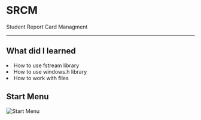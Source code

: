 # SRCM
Student Report Card Managment 
__________________________________
## What did I learned
<li>How to use fstream library</li>
<li>How to use windows.h library</li>
<li>How to work with files</li>


## Start Menu

![Start Menu](https://user-images.githubusercontent.com/91227368/175432929-1febb2c2-4904-49cf-9bb3-7d1e59412866.png)
